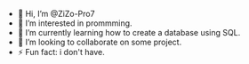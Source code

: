 - 👋 Hi, I’m @ZiZo-Pro7
- 👀 I’m interested in prommming.
- 🌱 I’m currently learning how to create a database using SQL.
- 💞️ I’m looking to collaborate on some project.
- ⚡ Fun fact: i don't have.

<!---
ZiZo-Pro7/ZiZo-Pro7 is a ✨ special ✨ repository because its `README.md` (this file) appears on your GitHub profile.
You can click the Preview link to take a look at your changes.
--->
